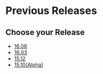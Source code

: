 # Previous Releases

## Choose your Release

- [16.06](RPB_16.06/README.md)
- [16.03](RPB_16.03/README.md)
- [15.12](RPB_15.12/README.md)
- [15.10(Alpha)](RPB_15.10/README.md)
